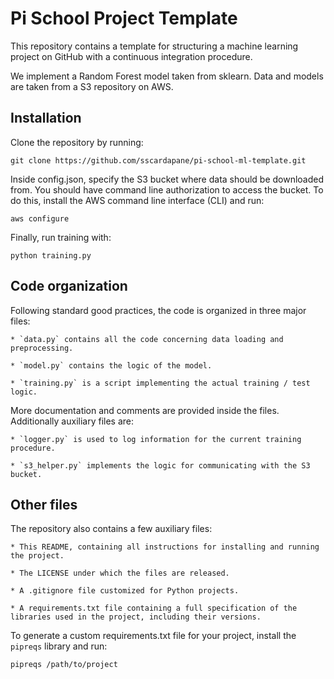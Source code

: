 # Pi School Project Template

This repository contains a template for structuring a machine learning project on GitHub
with a continuous integration procedure.

We implement a Random Forest model taken from sklearn. Data and models are taken from a S3 repository
on AWS.

## Installation

Clone the repository by running:

```
git clone https://github.com/sscardapane/pi-school-ml-template.git
```

Inside config.json, specify the S3 bucket where data should be downloaded from.
You should have command line authorization to access the bucket. To do this,
install the AWS command line interface (CLI) and run:

```
aws configure
```

Finally, run training with:

```
python training.py
```

## Code organization

Following standard good practices, the code is organized in three major files:

    * `data.py` contains all the code concerning data loading and preprocessing. 

    * `model.py` contains the logic of the model.

    * `training.py` is a script implementing the actual training / test logic.

More documentation and comments are provided inside the files. Additionally auxiliary files are:

    * `logger.py` is used to log information for the current training procedure.
    
    * `s3_helper.py` implements the logic for communicating with the S3 bucket.

## Other files

The repository also contains a few auxiliary files:

    * This README, containing all instructions for installing and running the project.

    * The LICENSE under which the files are released.

    * A .gitignore file customized for Python projects.

    * A requirements.txt file containing a full specification of the libraries used in the project, including their versions.

To generate a custom requirements.txt file for your project, install the `pipreqs` library and run:

```
pipreqs /path/to/project
```
